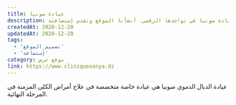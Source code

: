 ```yaml
---
title: عيادة صونيا
description: تعاونت يونيفارواب مع عيادة صونيا في تواجدها الرقمي. أنشأنا الموقع ونقدم إستضافته.
createdAt: 2020-12-20
updatedAt: 2020-12-20
tags:
  - 'تصميم_الموقع'
  - 'إستضافة'
category: موقع عرض
link: https://www.cliniquesonya.dz
---
```


عيادة الديال الدموي صونيا هي عيادة خاصة متخصصة في علاج أمراض الكلى المزمنة في المرحلة النهائية.
